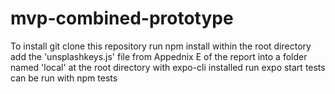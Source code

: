 # mvp-combined-prototype
To install git clone this repository
run npm install within the root directory
add the 'unsplashkeys.js' file from Appednix E of the report into a folder named 'local' at the root directory
with expo-cli installed run expo start
tests can be run with npm tests
